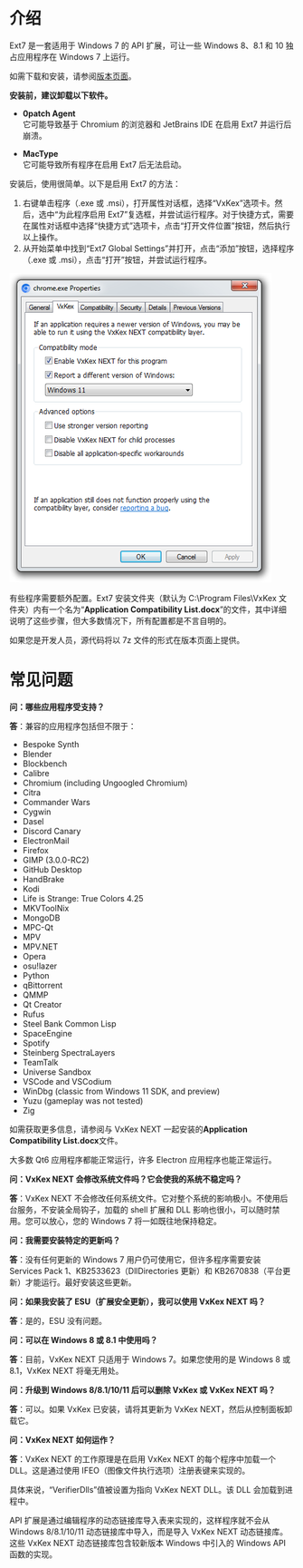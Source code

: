 介绍
============

Ext7 是一套适用于 Windows 7 的 API 扩展，可让一些 Windows 8、8.1 和 10 独占应用程序在 Windows 7 上运行。

如需下载和安装，请参阅[版本页面](https://github.com/YuZhouRen86/VxKex-NEXT/releases)。

**安装前，建议卸载以下软件。**

- **0patch Agent**  
  它可能导致基于 Chromium 的浏览器和 JetBrains IDE 在启用 Ext7 并运行后崩溃。

- **MacType**  
  它可能导致所有程序在启用 Ext7 后无法启动。

安装后，使用很简单。以下是启用 Ext7 的方法：
1. 右键单击程序（.exe 或 .msi），打开属性对话框，选择“VxKex”选项卡。然后，选中“为此程序启用 Ext7”复选框，并尝试运行程序。对于快捷方式，需要在属性对话框中选择“快捷方式”选项卡，点击“打开文件位置”按钮，然后执行以上操作。
2. 从开始菜单中找到“Ext7 Global Settings”并打开，点击“添加”按钮，选择程序（.exe 或 .msi），点击“打开”按钮，并尝试运行程序。

![Ext7 configuration GUI](/example-screenshot.png)

有些程序需要额外配置。Ext7 安装文件夹（默认为 C:\Program Files\VxKex 文件夹）内有一个名为“**Application Compatibility List.docx**”的文件，其中详细说明了这些步骤，但大多数情况下，所有配置都是不言自明的。

如果您是开发人员，源代码将以 7z 文件的形式在版本页面上提供。

常见问题
===

**问：哪些应用程序受支持？**

**答**：兼容的应用程序包括但不限于：

- Bespoke Synth
- Blender
- Blockbench
- Calibre
- Chromium (including Ungoogled Chromium)
- Citra
- Commander Wars
- Cygwin
- Dasel
- Discord Canary
- ElectronMail
- Firefox
- GIMP (3.0.0-RC2)
- GitHub Desktop
- HandBrake
- Kodi
- Life is Strange: True Colors 4.25
- MKVToolNix
- MongoDB
- MPC-Qt
- MPV
- MPV.NET
- Opera
- osu!lazer
- Python
- qBittorrent
- QMMP
- Qt Creator
- Rufus
- Steel Bank Common Lisp
- SpaceEngine
- Spotify
- Steinberg SpectraLayers
- TeamTalk
- Universe Sandbox
- VSCode and VSCodium
- WinDbg (classic from Windows 11 SDK, and preview)
- Yuzu (gameplay was not tested)
- Zig

如需获取更多信息，请参阅与 VxKex NEXT 一起安装的**Application Compatibility List.docx**文件。

大多数 Qt6 应用程序都能正常运行，许多 Electron 应用程序也能正常运行。

**问：VxKex NEXT 会修改系统文件吗？它会使我的系统不稳定吗？**

**答**：VxKex NEXT 不会修改任何系统文件。它对整个系统的影响极小。不使用后台服务，不安装全局钩子，加载的 shell 扩展和 DLL 影响也很小，可以随时禁用。您可以放心，您的 Windows 7 将一如既往地保持稳定。

**问：我需要安装特定的更新吗？**

**答**：没有任何更新的 Windows 7 用户仍可使用它，但许多程序需要安装 Services Pack 1、KB2533623（DllDirectories 更新）和 KB2670838（平台更新）才能运行。最好安装这些更新。

**问：如果我安装了 ESU（扩展安全更新），我可以使用 VxKex NEXT 吗？**

**答**：是的，ESU 没有问题。

**问：可以在 Windows 8 或 8.1 中使用吗？**  

**答**：目前，VxKex NEXT 只适用于 Windows 7。如果您使用的是 Windows 8 或 8.1，VxKex NEXT 将毫无用处。

**问：升级到 Windows 8/8.1/10/11 后可以删除 VxKex 或 VxKex NEXT 吗？**

**答**：可以。如果 VxKex 已安装，请将其更新为 VxKex NEXT，然后从控制面板卸载它。

**问：VxKex NEXT 如何运作？**

**答**：VxKex NEXT 的工作原理是在启用 VxKex NEXT 的每个程序中加载一个 DLL。这是通过使用 IFEO（图像文件执行选项）注册表键来实现的。

具体来说，“VerifierDlls”值被设置为指向 VxKex NEXT DLL。该 DLL 会加载到进程中。

API 扩展是通过编辑程序的动态链接库导入表来实现的，这样程序就不会从 Windows 8/8.1/10/11 动态链接库中导入，而是导入 VxKex NEXT 动态链接库。这些 VxKex NEXT 动态链接库包含较新版本 Windows 中引入的 Windows API 函数的实现。
